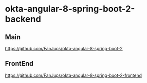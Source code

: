 # okta-angular-8-spring-boot-2-backend


## Main

https://github.com/FanJups/okta-angular-8-spring-boot-2


## FrontEnd

https://github.com/FanJups/okta-angular-8-spring-boot-2-frontend

